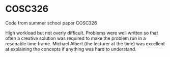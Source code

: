 # COSC326

Code from summer school paper COSC326

High workload but not overly difficult. Problems were well written so that often a creative solution was required to make the problem run in a resonable time frame. Michael Albert (the lecturer at the time) was excellent at explaining the concepts if anything was hard to understand.
